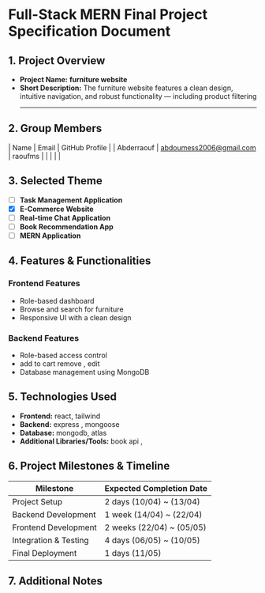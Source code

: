 # **Full-Stack MERN Final Project Specification Document**

## **1. Project Overview**

-   **Project Name:** **furniture website**
-   **Short Description:**
    The furniture website features a clean design, intuitive navigation, and robust functionality — including product filtering
    ***

## **2. Group Members**

| Name | Email | GitHub Profile |
| Abderraouf | abdoumess2006@gmail.com | raoufms |
| | | |

## **3. Selected Theme**

-   [ ] **Task Management Application**
-   [x] **E-Commerce Website**
-   [ ] **Real-time Chat Application**
-   [ ] **Book Recommendation App**
-   [ ] **MERN Application**

## **4. Features & Functionalities**

### **Frontend Features**

-   Role-based dashboard
-   Browse and search for furniture
-   Responsive UI with a clean design

### **Backend Features**

-   Role-based access control
-   add to cart remove , edit
-   Database management using MongoDB

## **5. Technologies Used**

-   **Frontend:** react, tailwind
-   **Backend:** express , mongoose
-   **Database:** mongodb, atlas
-   **Additional Libraries/Tools:** book api ,

## **6. Project Milestones & Timeline**

| Milestone             | Expected Completion Date  |
| --------------------- | ------------------------- |
| Project Setup         | 2 days (10/04) ~ (13/04)  |
| Backend Development   | 1 week (14/04) ~ (22/04)  |
| Frontend Development  | 2 weeks (22/04) ~ (05/05) |
| Integration & Testing | 4 days (06/05) ~ (10/05)  |
| Final Deployment      | 1 days (11/05)            |

## **7. Additional Notes**
